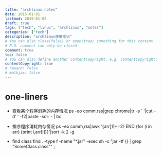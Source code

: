 ```yaml
---
title: "archlinux notes"
date: 2015-01-01
lastmod: 2019-01-04
draft: true
tags: ["tech", "linux", "archlinux", "notes"]
categories: ["tech"]
description: "archlinux使用笔记"
# You can also close(false) or open(true) something for this content.
# P.S. comment can only be closed
comment: true
toc: false
# You can also define another contentCopyright. e.g. contentCopyright: "This is another copyright."
contentCopyright: true
# reward: false
# mathjax: false
---
```


# one-liners
*  查看某个程序消耗的内存情况
ps -eo comm,rss|grep chrome|tr -s ' '|cut -d' ' -f2|paste -sd+ - | bc

* 排序程序消耗内存情况
 ps -eo comm,rss|awk '{arr[$1]+=$2} END {for (i in arr) {print i,arr[i]}}'|sort -k 2 -g

* find class
find . -type f -name "*.jar" -exec sh -c "jar -tf {} | grep "SomeClass.class"" \;
